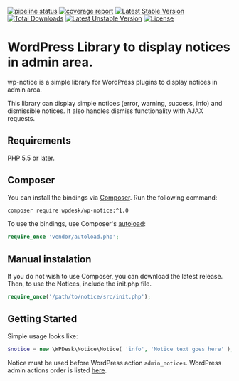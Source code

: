 [![pipeline status](https://gitlab.com/wpdesk/wp-notice/badges/master/pipeline.svg)](https://gitlab.com/wpdesk/wp-notice/pipelines) 
[![coverage report](https://gitlab.com/wpdesk/wp-notice/badges/master/coverage.svg)](https://gitlab.com/wpdesk/wp-notice/commits/master) 
[![Latest Stable Version](https://poser.pugx.org/wpdesk/wp-notice/v/stable)](https://packagist.org/packages/wpdesk/wp-notice) 
[![Total Downloads](https://poser.pugx.org/wpdesk/wp-notice/downloads)](https://packagist.org/packages/wpdesk/wp-notice) 
[![Latest Unstable Version](https://poser.pugx.org/wpdesk/wp-notice/v/unstable)](https://packagist.org/packages/wpdesk/wp-notice) 
[![License](https://poser.pugx.org/wpdesk/wp-notice/license)](https://packagist.org/packages/wpdesk/wp-notice) 


WordPress Library to display notices in admin area.
===================================================

wp-notice is a simple library for WordPress plugins to display notices in admin area.

This library can display simple notices (error, warning, success, info) and dismissible notices.
It also handles dismiss functionality with AJAX requests.  

## Requirements

PHP 5.5 or later.

## Composer

You can install the bindings via [Composer](http://getcomposer.org/). Run the following command:

```bash
composer require wpdesk/wp-notice:^1.0
```

To use the bindings, use Composer's [autoload](https://getcomposer.org/doc/01-basic-usage.md#autoloading):

```php
require_once 'vendor/autoload.php';
```

## Manual instalation

If you do not wish to use Composer, you can download the latest release. Then, to use the Notices, include the init.php file.

```php
require_once('/path/to/notice/src/init.php');
```

## Getting Started

Simple usage looks like:

```php
$notice = new \WPDesk\Notice\Notice( 'info', 'Notice text goes here' ); 
```

Notice must be used before WordPress action `admin_notices`. WordPress admin actions order is listed [here](https://codex.wordpress.org/Plugin_API/Action_Reference#Actions_Run_During_an_Admin_Page_Request). 
